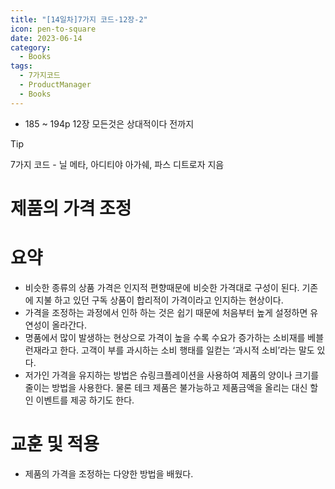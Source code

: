 ```yaml
---
title: "[14일차]7가지 코드-12장-2"
icon: pen-to-square
date: 2023-06-14
category:
  - Books
tags:
  - 7가지코드
  - ProductManager
  - Books
---
```

- 185 ~ 194p 12장 모든것은 상대적이다 전까지

<!-- more -->

>[!tip]
>7가지 코드 - 닐 메타, 아디티야 아가쉐, 파스 디트로자 지음

# 제품의 가격 조정

# 요약

- 비슷한 종류의 상품 가격은 인지적 편향때문에 비슷한 가격대로 구성이 된다. 기존에 지불 하고 있던 구독 상품이 합리적이 가격이라고 인지하는 현상이다.
- 가격을 조정하는 과정에서 인하 하는 것은 쉽기 때문에 처음부터 높게 설정하면 유연성이 올라간다.
- 명품에서 많이 발생하는 현상으로 가격이 높을 수록 수요가 증가하는 소비재를 베블런재라고 한다. 고객이 부를 과시하는 소비 행태를 일컫는 ‘과시적 소비’라는 말도 있다.
- 저가인 가격을 유지하는 방법은 슈링크플레이션을 사용하여 제품의 양이나 크기를 줄이는 방법을 사용한다. 물론 테크 제품은 불가능하고 제품금액을 올리는 대신 할인 이벤트를 제공 하기도 한다.

# 교훈 및 적용

- 제품의 가격을 조정하는 다양한 방법을 배웠다.